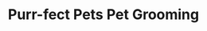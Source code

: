 ---
title: "Purr-fect Pets Pet Grooming"
url: /georgetown/purr-fect-pets-pet-grooming/
shop: pet grooming
---
